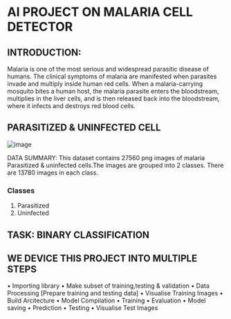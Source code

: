 # AI PROJECT ON MALARIA CELL DETECTOR

## INTRODUCTION:
Malaria is one of the most serious and widespread parasitic disease of humans. The clinical symptoms of malaria are manifested when parasites invade and multiply inside human red cells.
When a malaria-carrying mosquito bites a human host, the malaria parasite enters the bloodstream, multiplies in the liver cells, and is then released back into the bloodstream, where it infects and destroys red blood cells.

## PARASITIZED & UNINFECTED CELL

![image](https://user-images.githubusercontent.com/101791322/195879347-b23245da-8633-472b-ba52-4292bb1b9c75.png)


DATA SUMMARY:
This dataset contains 27560 png images of malaria Parasitized & uninfected cells.The images are grouped into 2 classes. There are 13780 images in each class.

### Classes
1. Parasitized
2. Uninfected

## TASK: BINARY CLASSIFICATION

## WE DEVICE THIS PROJECT INTO MULTIPLE STEPS
•	Importing library
•	Make subset of training,testing & validation
•	Data Processing [Prepare training and testing data]
•	Visualise Training Images
•	Build Arcitecture
•	Model Compilation
•	Training
•	Evaluation
•	Model saving
•	Prediction
•	Testing
•	Visualise Test Images
